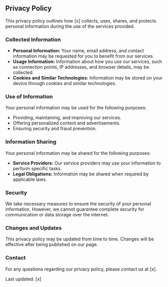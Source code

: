 ## Privacy Policy

This privacy policy outlines how [x] collects, uses, shares, and protects personal information during the use of the services provided.

### Collected Information

- **Personal Information:** Your name, email address, and contact information may be requested for you to benefit from our services.
- **Usage Information:** Information about how you use our services, such as connection points, IP addresses, and browser details, may be collected.
- **Cookies and Similar Technologies:** Information may be stored on your device through cookies and similar technologies.

### Use of Information

Your personal information may be used for the following purposes:

- Providing, maintaining, and improving our services.
- Offering personalized content and advertisements.
- Ensuring security and fraud prevention.

### Information Sharing

Your personal information may be shared for the following purposes:

- **Service Providers:** Our service providers may use your information to perform specific tasks.
- **Legal Obligations:** Information may be shared when required by applicable laws.

### Security

We take necessary measures to ensure the security of your personal information. However, we cannot guarantee complete security for communication or data storage over the internet.

### Changes and Updates

This privacy policy may be updated from time to time. Changes will be effective after being published on our page.

### Contact

For any questions regarding our privacy policy, please contact us at [x].

Last updated: [x]
